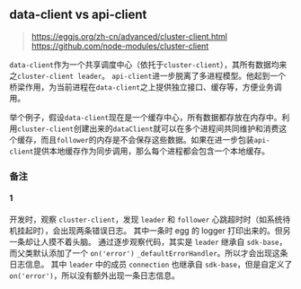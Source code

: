 data-client vs api-client
---

> https://eggjs.org/zh-cn/advanced/cluster-client.html  
> https://github.com/node-modules/cluster-client  

`data-client`作为一个共享调度中心（依托于`cluster-client`），其所有数据均来之`cluster-client leader`。
`api-client`进一步脱离了多进程模型。他起到一个桥梁作用，为当前进程在`data-client`之上提供独立接口、缓存等，方便业务调用。

举个例子，假设`data-client`现在是一个缓存中心，所有数据都存放在内存中。利用`cluster-client`创建出来的`dataClient`就可以在多个进程间共同维护和消费这个缓存，而且`follower`的内存是不会保存这些数据。如果在进一步包装`api-client`提供本地缓存作为同步调用，那么每个进程都会包含一个本地缓存。


### 备注

#### 1
开发时，观察 `cluster-client`，发现 `leader` 和 `follower` 心跳超时时（如系统待机挂起时），会出现两条错误日志。
其中一条时 egg 的 logger 打印出来的。但另一条却让人摸不着头脑。
通过逐步观察代码，其实是 `leader` 继承自 `sdk-base`，而父类默认添加了一个 `on('error')` `_defaultErrorHandler`。所以才会出现这条日志信息。
其中 `leader` 中的成员 `connection` 也继承自 `sdk-base`，但是自定义了 `on('error')`，所以没有额外出现一条日志信息。
